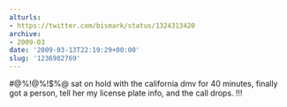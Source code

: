 ```yaml
---
alturls:
- https://twitter.com/bismark/status/1324313420
archive:
- 2009-03
date: '2009-03-13T22:19:29+00:00'
slug: '1236982769'
---
```


#@%!@%!$%@ sat on hold with the california dmv for 40 minutes, finally got a person, tell her my license plate info, and the call drops. !!!

